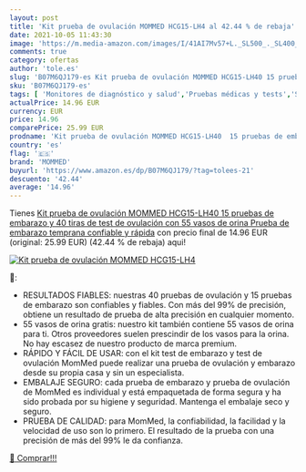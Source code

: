 ```yaml
---
layout: post
title: 'Kit prueba de ovulación MOMMED HCG15-LH4 al 42.44 % de rebaja'
date: 2021-10-05 11:43:30
image: 'https://m.media-amazon.com/images/I/41AI7Mv57+L._SL500_._SL400_.jpg'
comments: true
category: ofertas
author: 'tole.es'
slug: 'B07M6QJ179-es Kit prueba de ovulación MOMMED HCG15-LH40 15 pruebas de...'
sku: 'B07M6QJ179-es'
tags: [ 'Monitores de diagnóstico y salud','Pruebas médicas y tests','Salud y cuidado personal','Suministros y equipamiento médico','Tests de embarazo','embarazo','mommed', ]
actualPrice: 14.96 EUR
currency: EUR
price: 14.96
comparePrice: 25.99 EUR
prodname: 'Kit prueba de ovulación MOMMED HCG15-LH40  15 pruebas de embarazo y 40 tiras de test de ovulación con 55 vasos de orina Prueba de embarazo temprana confiable y rápida'
country: 'es'
flag: '🇪🇸'
brand: 'MOMMED'
buyurl: 'https://www.amazon.es/dp/B07M6QJ179/?tag=tolees-21'
descuento: '42.44'
average: '14.96'
---
```


Tienes [Kit prueba de ovulación MOMMED HCG15-LH40  15 pruebas de embarazo y 40 tiras de test de ovulación con 55 vasos de orina Prueba de embarazo temprana confiable y rápida](https://www.amazon.es/dp/B07M6QJ179/?tag=tolees-21) con precio final de  14.96 EUR (original: 25.99 EUR) (42.44 %  de rebaja) aqui!

[![Kit prueba de ovulación MOMMED HCG15-LH4](https://m.media-amazon.com/images/I/41AI7Mv57+L._SL500_._SL400_.jpg)](https://www.amazon.es/dp/B07M6QJ179/?tag=tolees-21)

🔎:

- RESULTADOS FIABLES: nuestras 40 pruebas de ovulación y 15 pruebas de embarazo son confiables y fiables. Con más del 99% de precisión, obtiene un resultado de prueba de alta precisión en cualquier momento.
- 55 vasos de orina gratis: nuestro kit también contiene 55 vasos de orina para ti. Otros proveedores suelen prescindir de los vasos para la orina. No hay escasez de nuestro producto de marca premium.
- RÁPIDO Y FÁCIL DE USAR: con el kit test de embarazo y test de ovulación MomMed puede realizar una prueba de ovulación y embarazo desde su propia casa y sin un especialista.
- EMBALAJE SEGURO: cada prueba de embarazo y prueba de ovulación de MomMed es individual y está empaquetada de forma segura y ha sido probada por su higiene y seguridad. Mantenga el embalaje seco y seguro.
- PRUEBA DE CALIDAD: para MomMed, la confiabilidad, la facilidad y la velocidad de uso son lo primero. El resultado de la prueba con una precisión de más del 99% le da confianza.

[🛒 Comprar!!!](https://www.amazon.es/dp/B07M6QJ179/?tag=tolees-21)
